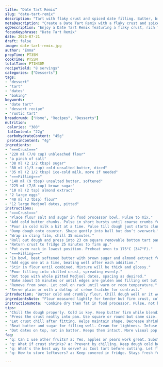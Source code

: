 ```yaml
---
title: "Date Tart Remix"
slug: "date-tart-remix"
description: "Tart with flaky crust and spiced date filling. Butter, brown sugar, and a hint of almond extract replace vanilla. Dough chilled, then baked with softened butter and rich eggs, topped with large Medjool dates. Balanced sweet and nutty flavors, textures from tender crust to sticky fruit bits. Temperature and times slightly adjusted for better browning and set filling."
metaDescription: "Create a Date Tart Remix with a flaky crust and spiced filling. Sweet Medjool dates and almond enhance flavors."
ogDescription: "Enjoy a Date Tart Remix featuring a flaky crust, rich filling, and sweet Dates. Perfect for dessert lovers."
focusKeyphrase: "Date Tart Remix"
date: 2025-07-21
draft: false
image: date-tart-remix.jpg
author: "Emma"
prepTime: PT35M
cookTime: PT55M
totalTime: PT1H30M
recipeYield: "8 servings"
categories: ["Desserts"]
tags:
- "dessert"
- "tart"
- "dates"
- "baking"
keywords:
- "date tart"
- "dessert recipe"
- "rustic tart"
breadcrumb: ["Home", "Recipes", "Desserts"]
nutrition: 
 calories: "380"
 fatContent: "22g"
 carbohydrateContent: "45g"
 proteinContent: "4g"
ingredients:
- "===Crust==="
- "220 ml (7/8 cup) unbleached flour"
- "a pinch of salt"
- "38 ml (2 1/2 tbsp) sugar"
- "80 ml (1/3 cup) cold unsalted butter, diced"
- "35 ml (2 1/2 tbsp) ice-cold milk, more if needed"
- "===Filling==="
- "140 ml (9 tbsp) unsalted butter, softened"
- "225 ml (7/8 cup) brown sugar"
- "10 ml (2 tsp) almond extract"
- "2 large eggs"
- "40 ml (3 tbsp) flour"
- "12 large Medjool dates, pitted"
instructions:
- "===Crust==="
- "Place flour salt and sugar in food processor bowl. Pulse to mix."
- "Add cold butter chunks. Pulse in short bursts until coarse crumbs form."
- "Pour in cold milk a bit at a time. Pulse till dough just starts clumping together. Add more milk dropwise if dry."
- "Dump dough onto counter. Shape gently into ball but don’t overwork."
- "Wrap in cling film, chill 35 minutes."
- "Roll out dough and press into 23 cm square removable bottom tart pan or 25 cm round. Keep edges neat but rustic."
- "Return crust to fridge 25 minutes to firm up."
- "Put oven rack in lowest position. Preheat oven to 175°C (347°F)."
- "===Filling==="
- "In bowl, beat softened butter with brown sugar and almond extract for about 3 minutes until light and creamy."
- "Add eggs one at a time, beating well after each addition."
- "Stir in flour until combined. Mixture will be thick and glossy."
- "Pour filling into chilled crust, spreading evenly."
- "Dot tops with whole pitted Medjool dates, spacing as desired."
- "Bake about 55 minutes or until edges are golden and filling set but slightly wobbly center."
- "Remove from oven. Let cool on rack until warm or room temperature."
- "Serve plain or with a dollop of crème fraîche for contrast."
introduction: "Butter cold and crumbly flour. Chill dough well or it won't cut. Dates big, sticky, sweet. Brown sugar melts to caramel sheen—skip vanilla for almond twist. Eggs make filling rich but set. Balance is gritty crust with soft fruit. Oven temp dropped a notch to keep edges from burning without undercooking center. Dates arranged on top, not inside batter. Flavors rustic but with edge—nutty almond, deep date sweetness. Bake long for color; cool for slice. Serve with cream if you like, but tart holds up solo. A rustic tart that’s old-school but with a slight tweak. No fluff—just simple changes to change the character, texture, taste."
ingredientsNote: "Flour measured lightly for tender but firm crust, cold butter crucial to avoid melting in dough. Sugar cut slightly for less sweetness in crust but enough texture. Milk just enough to bind—too much and dough gets sticky. Brown sugar in filling gives moisture and caramel notes; firmly beaten butter creates creamy base. Almond extract swapped from vanilla adds subtle nutty aroma that pairs with dates. Eggs large for structure and richness; flour thickens without heaviness. Dates Medjool style, large and sweet preferred for chunks on surface, more bite and chew than chopped folded in. Chilling crust twice—after mixing and after fitting—improves handling and flakiness."
instructionsNote: "Combine dry then fat in food processor. Pulse, not blend continually—want coarse bits, not paste. Add milk cautiously and stop when dough just clumps. Overmix toughens crust. Wrap chilled dough before rolling to prevent drying. Use square or round pan but same size to keep bake consistent. Lower oven rack to keep base crisp without burning top. Beat butter and sugar until almost pale, add almond extract early for infusion. Eggs folded carefully—don't overbeat or filling toughens. Pour filling gently, dot dates on top rather than mixing in so they stay whole and visible. Bake slightly longer than original for firmer set and deeper color. Let tart rest at least 15 min before serving to settle filling."
tips:
- "Chill the dough properly. Cold is key. Keep butter firm while blending. Warm dough loses flakiness. Handle minimally. Mix only until clumped."
- "Press the crust neatly into pan. Use square or round but same size. Prevent warping. Keep edges rustic. Neat edges look good, yet natural."
- "Let crust chill after fitting. Helps maintain shape. Decrease shrinkage during baking. Do not bake immediately without chilling. Time matters."
- "Beat butter and sugar for filling well. Cream for lightness. Infuse almond extract into mixture early. Helps spread flavor through filling."
- "Dot dates on top, not in batter. Keeps them intact. More visual pop and texture in each slice. Check dates are pitted. Important for ease."
faq:
- "q: Can I use other fruits? a: Yes, apples or pears work great. Substitute same amount. Have fun with flavors. Adjust sugar if necessary."
- "q: What if crust shrinks? a: Prevent by chilling. Keep dough cold before baking. Work dough gently. If it shrinks, patch with scraps."
- "q: What's the best way to serve? a: Cool tart before cutting. Let flavors settle. Crème fraîche pairs nicely. Or serve plain for simplicity."
- "q: How to store leftovers? a: Keep covered in fridge. Stays fresh for days. Reheat slightly for warmth. Not too much, crust gets tough."

---
```

